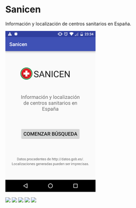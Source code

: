 # Sanicen

Información y localización de centros sanitarios en España.

[![](/captures/main.png?raw=true)](https://play.google.com/store/apps/details?id=com.argenes.android.sanicen)


[![](//lh3.googleusercontent.com/oF2Ghb20CBUKhlXO8MH-gezwAyllQhlsABBN1MxPrKuPfJ7ibu_kUVDdG6YWf1kWPoc=h500)](https://play.google.com/store/apps/details?id=com.argenes.android.sanicen) 
[![](//lh3.googleusercontent.com/TS1Vjqz4UfnBa0Lgz5jNZ7lPP55HG7LwSS6_tnruiwIpdmDliEFE-V-KB2roQcOocIjg=h500)](https://play.google.com/store/apps/details?id=com.argenes.android.sanicen) 
[![](//lh3.googleusercontent.com/pq3xdPa348CsNPycVkuAK6CUj8T7kCK0RxFIZ5p_S3qA8J1P7bCqL2Mb45kGWwmI69E=h500)](https://play.google.com/store/apps/details?id=com.argenes.android.sanicen)
[![](//lh3.googleusercontent.com/2xhEhSmRVLBX3x5Be_y5MOA9vJHgV9xWojkg9tf1yTaqQbwNg21xhhW3MRlzy6abPzw=h500)](https://play.google.com/store/apps/details?id=com.argenes.android.sanicen)
[![](//lh3.googleusercontent.com/zOltO8-j17XnEZ0FzUPNNBUCStPdPAnu6Igxkz11ga8f0L6qCWQP_jZ8rwgOp4gSSyQ=h500)](https://play.google.com/store/apps/details?id=com.argenes.android.sanicen)


